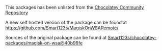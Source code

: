 This packages has been unlisted from the [Chocolatey Community Repository](https://community.chocolatey.org/packages/magisk-on-wsa/)

A new self hosted version of the package can be found at https://github.com/Smart123s/MagiskOnWSARemote/

Sources of the original package can be found at [Smart123s/chocolatey-packages/magisk-on-wsa@40b96fe](https://github.com/Smart123s/chocolatey-packages/tree/40b96fe0da484ec79ce3a34a0225f63d73a34435/magisk-on-wsa)